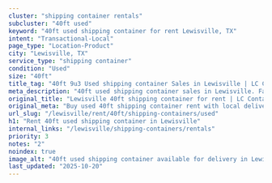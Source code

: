 ```yaml
---
cluster: "shipping container rentals"
subcluster: "40ft used"
keyword: "40ft used shipping container for rent Lewisville, TX"
intent: "Transactional-Local"
page_type: "Location-Product"
city: "Lewisville, TX"
service_type: "shipping container"
condition: "Used"
size: "40ft"
title_tag: "40ft 9u3 Used shipping container Sales in Lewisville | LC Container"
meta_description: "40ft used shipping container sales in Lewisville. Fast delivery, competitive pricing. Serving shipping containers area. Quote ID: DON. Call (214) 524-4168 for your free quote today."
original_title: "Lewisville 40ft shipping container for rent | LC Container"
original_meta: "Buy used 40ft shipping container rent with local delivery in Lewisville, TX. LC Container — local Since 2003. Request a fast quote today."
url_slug: "/lewisville/rent/40ft/shipping-containers/used"
h1: "Rent 40ft used shipping container in Lewisville"
internal_links: "/lewisville/shipping-containers/rentals"
priority: 3
notes: "2"
noindex: true
image_alt: "40ft used shipping container available for delivery in Lewisville"
last_updated: "2025-10-20"
---
```


<!-- TODO: Add unique city/inventory copy, images, and internal links here. -->
